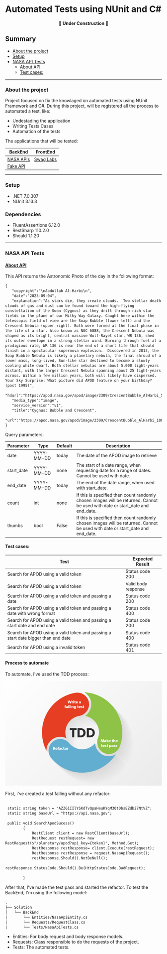 # Automated Tests using NUnit and C#
<h4 align="center"> 
    🚧  Under Construction   🚧
</h4>

## Summary
<!-- @import "[TOC]" {cmd="toc" depthFrom=3 depthTo=6 orderedList=false} -->

<!-- code_chunk_output -->

- [About the project](#about-the-project)
- [Setup](#setup)
- [NASA API Tests](#nasa-api-tests)
  - [About API](#about-apihttpsapinasagov)
  - [Test cases:](#test-cases)

<!-- /code_chunk_output -->

---

### About the project 
Project focused on fix the knowlaged on automated tests using NUnit Framework and C#. During this project, will be registered all the process to automated a test, like: 
- Undestading the application 
- Writing Tests Cases 
- Automation of the tests 

The applications that will be tested: 

| BackEnd  | FrontEnd |
| ------------- | ------------- |
| [NASA APIs](https://api.nasa.gov/)  | [Swag Labs](https://www.saucedemo.com/)  |
| [Fake API](https://fakerestapi.azurewebsites.net/index.html)  |

---
### Setup
- .NET 7.0.307
- NUnit 3.13.3


### Dependencies 
- FluentAssertions 6.12.0
- RestSharp 110.2.0
- Should 1.1.20 

---
### NASA API Tests

#### [About API](https://api.nasa.gov/)
This API returns the Astronomic Photo of the day in the following format: 
``` 
{
   "copyright":"\nAbdullah Al-Harbi\n",
   "date":"2023-09-04",
   "explanation":"As stars die, they create clouds.  Two stellar death clouds of gas and dust can be found toward the high-flying constellation of the Swan (Cygnus) as they drift through rich star fields in the plane of our Milky Way Galaxy. Caught here within the telescopic field of view are the Soap Bubble (lower left) and the Crescent Nebula (upper right). Both were formed at the final phase in the life of a star. Also known as NGC 6888, the Crescent Nebula was shaped as its bright, central massive Wolf-Rayet star, WR 136, shed its outer envelope in a strong stellar wind. Burning through fuel at a prodigious rate, WR 136 is near the end of a short life that should finish in a spectacular supernova explosion.  Discovered in 2013, the Soap Bubble Nebula is likely a planetary nebula, the final shroud of a lower mass, long-lived, Sun-like star destined to become a slowly cooling white dwarf. Both stellar nebulas are about 5,000 light-years distant, with the larger Crescent Nebula spanning about 25 light-years across. Within a few million years, both will likely have dispersed.   Your Sky Surprise: What picture did APOD feature on your birthday? (post 1995)",
   "hdurl":"https://apod.nasa.gov/apod/image/2309/CrescentBubble_AlHarbi_5732.jpg",
   "media_type":"image",
   "service_version":"v1",
   "title":"Cygnus: Bubble and Crescent",
   "url":"https://apod.nasa.gov/apod/image/2309/CrescentBubble_AlHarbi_1080.jpg"
}
```
Query parameters:

|Parameter	|Type |	Default |	Description  |
| ------------- | ------------- |------------- | ------------- |
date|	YYYY-MM-DD	 |today	|The date of the APOD image to retrieve |
start_date|	YYYY-MM-DD |	none |	The start of a date range, when requesting date for a range of dates. Cannot be used with date. |
end_date |	YYYY-MM-DD	| today |	The end of the date range, when used with start_date. |
count |	int |	none |	If this is specified then count randomly chosen images will be returned. Cannot be used with date or start_date and end_date.|
thumbs |	bool	 |	False |	If this is specified then count randomly chosen images will be returned. Cannot be used with date or start_date and end_date.|


#### Test cases:

| Test | Expected Result |
| ------------- |------------- |
| Search for APOD using a valid token  | Status code 200 |
| Search for APOD using a valid token  | Valid body response
| Search for APOD using a valid token and passing a date  | Status code 200
| Search for APOD using a valid token and passing a date with wrong format  | Status code 400
| Search for APOD using a valid token and passing a start date and end date  | Status code 200
| Search for APOD using a valid token and passing a start date bigger than end date  | Status code 400
| Search for APOD using a invalid token | Status code 401

#### Process to automate
To automate, i've used the TDD process:

![image-blog-test-driven-data.jpg](images%2Fimage-blog-test-driven-data.jpg)

First, i've created a test falling without any refactor:
```
 
 static string token = "AZZG1IIlYSKdTvQpaHeuKYqM30t0bsEZdbi7NtVZ";
 static string baseUrl = "https://api.nasa.gov";
 
 public void SearchApodSucess()
        {
            RestClient client = new RestClient(baseUrl);
            RestRequest restRequest= new RestRequest($"/planetary/apod?api_key={token}", Method.Get);
            RestResponse restResponse= client.Execute(restRequest);
            RestResponse restResponse = request.NasaApiRequest();
            restResponse.Should().NotBeNull();
            restResponse.StatusCode.Should().Be(HttpStatusCode.BadRequest);

        }
```

After that, I've made the test pass and started the refactor. To test the BackEnd, I'm using the following model:
```
.
├── Solution
│   └── BackEnd
|       └── Entities/NasaApiEntity.cs
|       └── Requests/RequestClass.cs
|       └── Tests/NasaApiTests.cs  
```

- Entities: For body request and body response models. 
- Requests: Class responsible to do the requests of the project. 
- Tests: The automated tests. 